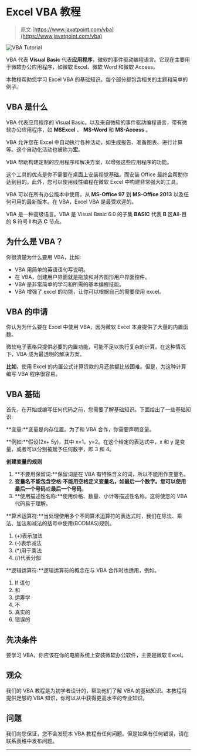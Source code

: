 # Excel VBA 教程

> 原文:[https://www.javatpoint.com/vba](https://www.javatpoint.com/vba)

![VBA Tutorial](../Images/8184bdb8f5b916dd51077dd07c67cb3d.png)

VBA 代表 **Visual Basic** 代表**应用程序**，微软的事件驱动编程语言。它现在主要用于微软办公应用程序，如微软 Excel、微软 Word 和微软 Access。

本教程帮助您学习 Excel VBA 的基础知识。每个部分都包含相关的主题和简单的例子。

## VBA 是什么

VBA 代表应用程序的 Visual Basic。以及来自微软的事件驱动编程语言，带有微软办公应用程序，如 **MSExcel** 、 **MS-Word** 和 **MS-Access** 。

VBA 允许您在 Excel 中自动执行各种活动，如生成报告、准备图表、进行计算等。这个自动化活动也被称为**宏**。

VBA 帮助构建定制的应用程序和解决方案，以增强这些应用程序的功能。

这个工具的优点是你不需要在桌面上安装视觉基础。而安装 Office 最终会帮助你达到目的。此外，您可以使用线性编程在微软 Excel 中构建非常强大的工具。

VBA 可以在所有办公版本中使用，从 **MS-Office 97** 到 **MS-Office 2013** 以及任何可用的最新版本。在 VBA，Excel VBA 是最受欢迎的。

VBA 是一种高级语言。VBA 是 Visual Basic 6.0 的子集 **BASIC** 代表 **B** 区**A**ll-目的 **S** 符号 **I** 构造 **C** 节点。

## 为什么是 VBA？

你很清楚为什么要用 VBA，比如:

*   VBA 用简单的英语语句写说明。
*   在 VBA，创建用户界面就是拖放和对齐图形用户界面控件。
*   VBA 是非常简单的学习和所需的基本编程技能。
*   VBA 增强了 excel 的功能，让你可以根据自己的需要使用 excel。

## VBA 的申请

你认为为什么要在 Excel 中使用 VBA，因为微软 Excel 本身提供了大量的内置函数。

微软电子表格只提供必要的内置功能，可能不足以执行复杂的计算。在这种情况下，VBA 成为最透明的解决方案。

**比如**，使用 Excel 的内置公式计算贷款的月还款额比较困难。但是，为这种计算编写 VBA 程序很容易。

## VBA 基础

首先，在开始或编写任何代码之前，您需要了解基础知识。下面给出了一些基础知识:

**变量:**变量是内存位置。为了和 VBA 合作，你需要声明变量。

**例如:**假设(2x+ 5y)，其中 x=1，y=2。在这个给定的表达式中，x 和 y 是变量，或者可以分别被赋予任何数字，即 3 和 4。

**创建变量的规则**

1.  **不要用保留词:**保留词是在 VBA 有特殊含义的词，所以不能用作变量名。
2.  **变量名不能包含空格:**不能用空格定义变量名，如最后一个数字。您可以使用**最后一个号码**或**最后一个号码**。
3.  **使用描述性名称:**使用价格、数量、小计等描述性名称。这将使您的 VBA 代码易于理解。

**算术运算符:**当处理使用多个不同算术运算符的表达式时，我们在除法、乘法、加法和减法的括号中使用(BODMAS)规则。

1.  (+)表示加法
2.  (-)表示减法
3.  (*)用于乘法
4.  (/)代表分部

**逻辑运算符:**逻辑运算符的概念在与 VBA 合作时也适用，例如。

1.  If 语句
2.  和
3.  运筹学
4.  不
5.  真实的
6.  错误的

## 先决条件

要学习 VBA，你应该在你的电脑系统上安装微软办公软件，主要是微软 Excel。

## 观众

我们的 VBA 教程是为初学者设计的，帮助他们了解 VBA 的基础知识。本教程将提供足够的 VBA 知识，你可以从中获得更高水平的专业知识。

## 问题

我们向您保证，您不会发现本 VBA 教程有任何问题。但是如果有任何错误，请在联系表格中发布问题。

* * *